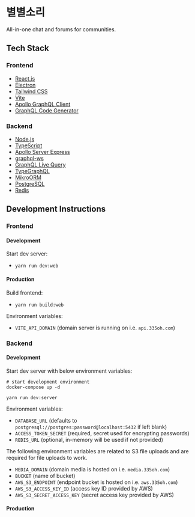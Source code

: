 # 별별소리

All-in-one chat and forums for communities.

## Tech Stack

### Frontend

- [React.js](https://reactjs.org/)
- [Electron](https://www.electronjs.org/)
- [Tailwind CSS](https://tailwindcss.com/)
- [Vite](https://vitejs.dev/guide/introduction.html)
- [Apollo GraphQL Client](https://github.com/apollographql/apollo-client)
- [GraphQL Code Generator](https://www.graphql-code-generator.com/)

### Backend

- [Node.js](https://nodejs.org/en/)
- [TypeScript](https://www.typescriptlang.org/)
- [Apollo Server Express](https://github.com/apollographql/apollo-server/tree/main/packages/apollo-server-express)
- [graphql-ws](https://github.com/enisdenjo/graphql-ws)
- [GraphQL Live Query](https://github.com/n1ru4l/graphql-live-query)
- [TypeGraphQL](https://typegraphql.com/)
- [MikroORM](https://mikro-orm.io/)
- [PostgreSQL](https://www.postgresql.org/)
- [Redis](https://redis.io/)

## Development Instructions

### Frontend

#### Development

Start dev server:

- `yarn run dev:web`

#### Production

Build frontend:

- `yarn run build:web`

Environment variables:

- `VITE_API_DOMAIN` (domain server is running on i.e. `api.335oh.com`)

### Backend

#### Development

Start dev server with below environment variables:

```shell
# start development environment
docker-compose up -d

yarn run dev:server
```

Environment variables:

- `DATABASE_URL` (defaults to `postgresql://postgres:password@localhost:5432` if left blank)
- `ACCESS_TOKEN_SECRET` (required, secret used for encrypting passwords)
- `REDIS_URL` (optional, in-memory will be used if not provided)

The following environment variables are related to S3 file uploads and are required for file uploads to work.

- `MEDIA_DOMAIN` (domain media is hosted on i.e. `media.335oh.com`)
- `BUCKET` (name of bucket)
- `AWS_S3_ENDPOINT` (endpoint bucket is hosted on i.e. `aws.335oh.com`)
- `AWS_S3_ACCESS_KEY_ID` (access key ID provided by AWS)
- `AWS_S3_SECRET_ACCESS_KEY` (secret access key provided by AWS)

#### Production
